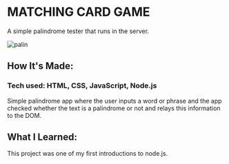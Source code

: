 # MATCHING CARD GAME
A simple palindrome tester that runs in the server.

![palin](https://user-images.githubusercontent.com/69063941/93086255-d9d50400-f664-11ea-99ad-b84857f752d2.png)

## How It's Made:
### Tech used: HTML, CSS, JavaScript, Node.js

Simple palindrome app where the user inputs a word or phrase and the app checked whether the text is a palindrome or not and relays this information to the DOM.

## What I Learned:
This project was one of my first introductions to node.js.
